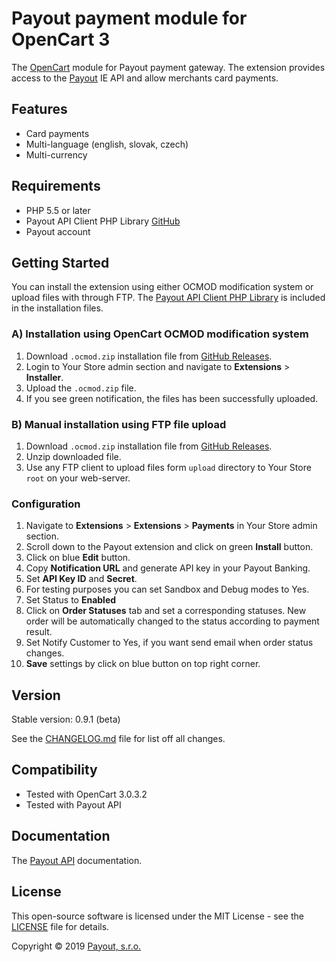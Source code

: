 # Payout payment module for OpenCart 3

The [OpenCart](https://www.opencart.com/) module for Payout payment gateway.
The extension provides access to the [Payout](https://payout.one/) IE API and allow merchants card payments.

## Features

* Card payments
* Multi-language (english, slovak, czech)
* Multi-currency

## Requirements

* PHP 5.5 or later
* Payout API Client PHP Library [GitHub](https://github.com/payout-one/payout_php)
* Payout account

## Getting Started

You can install the extension using either OCMOD modification system or upload files with through FTP.
The [Payout API Client PHP Library]((https://github.com/payout-one/payout_php)) is included in the installation files.

### A) Installation using OpenCart OCMOD modification system

1. Download ``.ocmod.zip`` installation file from [GitHub Releases](https://github.com/payout-one/payout_opencart3/releases).
2. Login to Your Store admin section and navigate to __Extensions__ > __Installer__.
3. Upload the ``.ocmod.zip`` file.
4. If you see green notification, the files has been successfully uploaded.

### B) Manual installation using FTP file upload

1. Download ``.ocmod.zip`` installation file from [GitHub Releases](https://github.com/payout-one/payout_opencart2/releases).
2. Unzip downloaded file.
3. Use any FTP client to upload files form ``upload`` directory to Your Store ``root`` on your web-server. 

### Configuration

1. Navigate to __Extensions__ > __Extensions__ > __Payments__ in Your Store admin section.
2. Scroll down to the Payout extension and click on green __Install__ button.
3. Click on blue __Edit__ button.
4. Copy __Notification URL__ and generate API key in your Payout Banking.
5. Set __API Key ID__ and __Secret__.
6. For testing purposes you can set Sandbox and Debug modes to Yes.
7. Set Status to __Enabled__
8. Click on __Order Statuses__ tab and set a corresponding statuses.
New order will be automatically changed to the status according to payment result.
9. Set Notify Customer to Yes, if you want send email when order status changes.
10. __Save__ settings by click on blue button on top right corner.

## Version

Stable version: 0.9.1 (beta)

See the [CHANGELOG.md](CHANGELOG.md) file for list off all changes.

## Compatibility

* Tested with OpenCart 3.0.3.2
* Tested with Payout API

## Documentation

The [Payout API](https://postman.payout.one/?version=latest) documentation.

## License

This open-source software is licensed under the MIT License - see the [LICENSE](LICENSE) file for details.

Copyright © 2019 [Payout, s.r.o.](https://payout.one/)